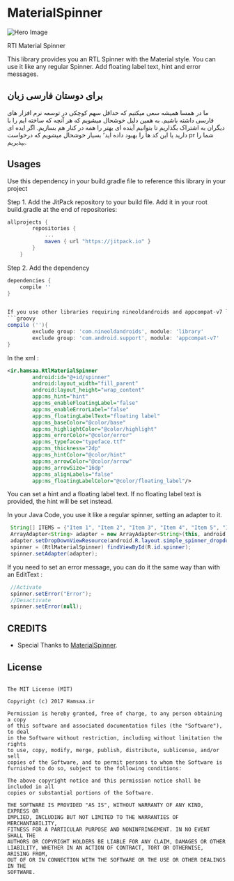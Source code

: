 # MaterialSpinner

![Hero Image](https://raw.githubusercontent.com/hamsaadev/RTLMaterialSpinner/master/screenshots/splash.jpg)


RTl Material Spinner

This library provides you an RTL Spinner with the Material style. You can use it like any regular Spinner.
Add floating label text, hint and error messages.

## برای دوستان فارسی زبان
ما در همسا همیشه سعی میکنیم که حداقل سهم کوچکی در توسعه نرم افزار های فارسی داشته باشیم. به همین دلیل خوشحال میشویم که هر آنچه که ساخته ایم را با دیگران به اشتراک بگذاریم تا بتوانیم آینده ای بهتر را همه در کنار هم بسازیم. اگر ایده ای دارید یا این کد ها را بهبود داده اید٬ بسیار خوشحال میشویم که درخواست pr شما را بپذیریم.

## Usages

Use this dependency in your build.gradle file to reference this library in your project

Step 1. Add the JitPack repository to your build file. Add it in your root build.gradle at the end of repositories:

```groovy
allprojects {
        repositories {
            ...
            maven { url "https://jitpack.io" }
        }
    }
```

Step 2. Add the dependency
```groovy
dependencies {
    compile ''
}


If you use other libraries requiring nineoldandroids and appcompat-v7 like [MaterialEditText](https://github.com/rengwuxian/MaterialEditText/) make sure to exclude them :
```groovy
compile (''){
        exclude group: 'com.nineoldandroids', module: 'library'
        exclude group: 'com.android.support', module: 'appcompat-v7'
}
```

In the xml : 

```xml
<ir.hamsaa.RtlMaterialSpinner
        android:id="@+id/spinner"
        android:layout_width="fill_parent"
        android:layout_height="wrap_content" 
        app:ms_hint="hint"
        app:ms_enableFloatingLabel="false"
        app:ms_enableErrorLabel="false"
        app:ms_floatingLabelText="floating label"
        app:ms_baseColor="@color/base"
        app:ms_highlightColor="@color/highlight"
        app:ms_errorColor="@color/error"
        app:ms_typeface="typeface.ttf"
        app:ms_thickness="2dp"
        app:ms_hintColor="@color/hint"
        app:ms_arrowColor="@color/arrow"
        app:ms_arrowSize="16dp"
        app:ms_alignLabels="false"
        app:ms_floatingLabelColor="@color/floating_label"/>
```
You can set a hint and a floating label text. If no floating label text is provided, the hint will be set instead.


In your Java Code, you use it like a regular spinner, setting an adapter to it.
```java
 String[] ITEMS = {"Item 1", "Item 2", "Item 3", "Item 4", "Item 5", "Item 6"};
 ArrayAdapter<String> adapter = new ArrayAdapter<String>(this, android.R.layout.simple_spinner_item, ITEMS);
 adapter.setDropDownViewResource(android.R.layout.simple_spinner_dropdown_item);
 spinner = (RtlMaterialSpinner) findViewById(R.id.spinner);
 spinner.setAdapter(adapter);
```

If you need to set an error message, you can do it the same way than with an EditText :
```java
 //Activate
 spinner.setError("Error");
 //Desactivate
 spinner.setError(null);
```

## CREDITS
* Special Thanks to [MaterialSpinner](https://github.com/ganfra/MaterialSpinner).


## License
```
   
The MIT License (MIT)

Copyright (c) 2017 Hamsaa.ir

Permission is hereby granted, free of charge, to any person obtaining a copy
of this software and associated documentation files (the "Software"), to deal
in the Software without restriction, including without limitation the rights
to use, copy, modify, merge, publish, distribute, sublicense, and/or sell
copies of the Software, and to permit persons to whom the Software is
furnished to do so, subject to the following conditions:

The above copyright notice and this permission notice shall be included in all
copies or substantial portions of the Software.

THE SOFTWARE IS PROVIDED "AS IS", WITHOUT WARRANTY OF ANY KIND, EXPRESS OR
IMPLIED, INCLUDING BUT NOT LIMITED TO THE WARRANTIES OF MERCHANTABILITY,
FITNESS FOR A PARTICULAR PURPOSE AND NONINFRINGEMENT. IN NO EVENT SHALL THE
AUTHORS OR COPYRIGHT HOLDERS BE LIABLE FOR ANY CLAIM, DAMAGES OR OTHER
LIABILITY, WHETHER IN AN ACTION OF CONTRACT, TORT OR OTHERWISE, ARISING FROM,
OUT OF OR IN CONNECTION WITH THE SOFTWARE OR THE USE OR OTHER DEALINGS IN THE
SOFTWARE.

```


